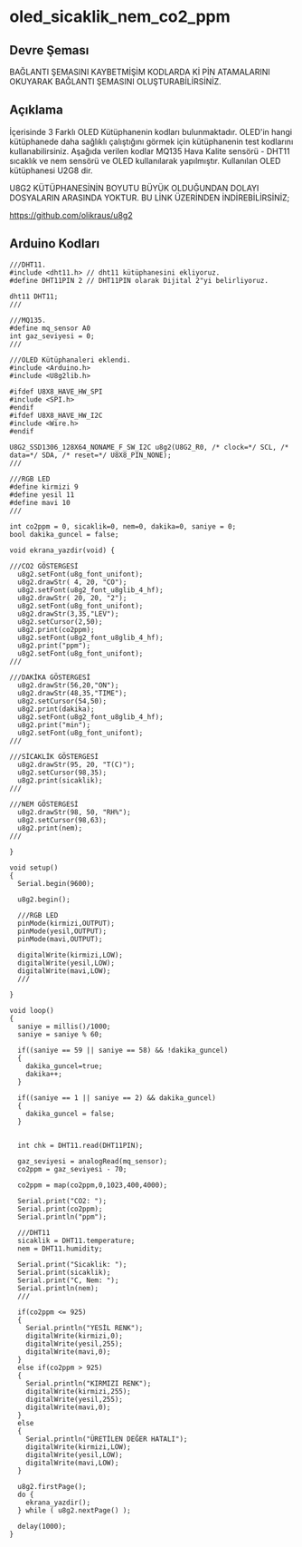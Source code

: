 # oled_sicaklik_nem_co2_ppm

## Devre Şeması
BAĞLANTI ŞEMASINI KAYBETMİŞİM KODLARDA Kİ PİN ATAMALARINI OKUYARAK BAĞLANTI ŞEMASINI OLUŞTURABİLİRSİNİZ.

## Açıklama
İçerisinde 3 Farklı OLED Kütüphanenin kodları bulunmaktadır. OLED'in hangi kütüphanede daha sağlıklı çalıştığını görmek için kütüphanenin test kodlarını kullanabilirsiniz. Aşağıda verilen kodlar MQ135 Hava Kalite sensörü - DHT11 sıcaklık ve nem sensörü ve OLED kullanılarak yapılmıştır. Kullanılan OLED kütüphanesi U2G8 dir.

U8G2 KÜTÜPHANESİNİN BOYUTU BÜYÜK OLDUĞUNDAN DOLAYI DOSYALARIN ARASINDA YOKTUR. BU LİNK ÜZERİNDEN İNDİREBİLİRSİNİZ;

https://github.com/olikraus/u8g2

## Arduino Kodları
```
///DHT11.
#include <dht11.h> // dht11 kütüphanesini ekliyoruz.
#define DHT11PIN 2 // DHT11PIN olarak Dijital 2"yi belirliyoruz.

dht11 DHT11;
///

///MQ135.
#define mq_sensor A0
int gaz_seviyesi = 0;
///

///OLED Kütüphanaleri eklendi.
#include <Arduino.h>
#include <U8g2lib.h>

#ifdef U8X8_HAVE_HW_SPI
#include <SPI.h>
#endif
#ifdef U8X8_HAVE_HW_I2C
#include <Wire.h>
#endif

U8G2_SSD1306_128X64_NONAME_F_SW_I2C u8g2(U8G2_R0, /* clock=*/ SCL, /* data=*/ SDA, /* reset=*/ U8X8_PIN_NONE);
/// 

///RGB LED
#define kirmizi 9
#define yesil 11
#define mavi 10
///

int co2ppm = 0, sicaklik=0, nem=0, dakika=0, saniye = 0;
bool dakika_guncel = false;

void ekrana_yazdir(void) {

///CO2 GÖSTERGESİ
  u8g2.setFont(u8g_font_unifont);
  u8g2.drawStr( 4, 20, "CO");
  u8g2.setFont(u8g2_font_u8glib_4_hf);
  u8g2.drawStr( 20, 20, "2");
  u8g2.setFont(u8g_font_unifont);
  u8g2.drawStr(3,35,"LEV");
  u8g2.setCursor(2,50);
  u8g2.print(co2ppm);
  u8g2.setFont(u8g2_font_u8glib_4_hf);
  u8g2.print("ppm");
  u8g2.setFont(u8g_font_unifont);
///

///DAKİKA GÖSTERGESİ
  u8g2.drawStr(56,20,"ON");
  u8g2.drawStr(48,35,"TIME");
  u8g2.setCursor(54,50);
  u8g2.print(dakika);
  u8g2.setFont(u8g2_font_u8glib_4_hf);
  u8g2.print("min");
  u8g2.setFont(u8g_font_unifont);
///

///SİCAKLİK GÖSTERGESİ
  u8g2.drawStr(95, 20, "T(C)");
  u8g2.setCursor(98,35); 
  u8g2.print(sicaklik);
///

///NEM GÖSTERGESİ
  u8g2.drawStr(98, 50, "RH%");
  u8g2.setCursor(98,63);
  u8g2.print(nem);
///

}

void setup() 
{
  Serial.begin(9600);

  u8g2.begin();

  ///RGB LED
  pinMode(kirmizi,OUTPUT);
  pinMode(yesil,OUTPUT);
  pinMode(mavi,OUTPUT);

  digitalWrite(kirmizi,LOW);
  digitalWrite(yesil,LOW);
  digitalWrite(mavi,LOW);
  ///

}
 
void loop() 
{
  saniye = millis()/1000;
  saniye = saniye % 60;

  if((saniye == 59 || saniye == 58) && !dakika_guncel)
  {
    dakika_guncel=true;
    dakika++;
  }

  if((saniye == 1 || saniye == 2) && dakika_guncel)
  {
    dakika_guncel = false;
  }

  
  int chk = DHT11.read(DHT11PIN);
  
  gaz_seviyesi = analogRead(mq_sensor);
  co2ppm = gaz_seviyesi - 70;
  
  co2ppm = map(co2ppm,0,1023,400,4000);
      
  Serial.print("CO2: ");
  Serial.print(co2ppm);
  Serial.println("ppm");

  ///DHT11
  sicaklik = DHT11.temperature;
  nem = DHT11.humidity;
  
  Serial.print("Sicaklik: "); 
  Serial.print(sicaklik); 
  Serial.print("C, Nem: "); 
  Serial.println(nem); 
  ///

  if(co2ppm <= 925)
  {
    Serial.println("YESİL RENK");
    digitalWrite(kirmizi,0);
    digitalWrite(yesil,255);
    digitalWrite(mavi,0);
  }
  else if(co2ppm > 925)
  {
    Serial.println("KIRMIZI RENK");
    digitalWrite(kirmizi,255);
    digitalWrite(yesil,255);
    digitalWrite(mavi,0);
  }
  else
  {
    Serial.println("ÜRETİLEN DEĞER HATALI");
    digitalWrite(kirmizi,LOW);
    digitalWrite(yesil,LOW);
    digitalWrite(mavi,LOW);
  }

  u8g2.firstPage();
  do {
    ekrana_yazdir();
  } while ( u8g2.nextPage() );
 
  delay(1000);
}
```
